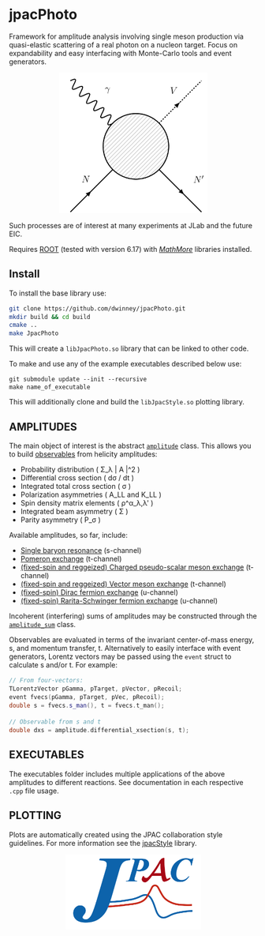 # jpacPhoto
Framework for amplitude analysis involving single meson production via quasi-elastic scattering of a real photon on a nucleon target. Focus on expandability and easy interfacing with Monte-Carlo tools and event generators.

<p align="center">
  <img width="300" src="./doc/FeynmanDiagram.png">
</p>

Such processes are of interest at many experiments at JLab and the future EIC.

Requires [ROOT](https://root.cern.ch/) (tested with version 6.17) with [*MathMore*](https://root.cern.ch/mathmore-library) libraries installed.

## Install
To install the base library use:
```bash
git clone https://github.com/dwinney/jpacPhoto.git 
mkdir build && cd build
cmake ..
make JpacPhoto
```
This will create a `libJpacPhoto.so` library that can be linked to other code. 

To make and use any of the example executables described below use:
```
git submodule update --init --recursive
make name_of_executable
```
This will additionally clone and build the ``libJpacStyle.so`` plotting library.

## AMPLITUDES
The main object of interest is the abstract [`amplitude`](./include/amplitudes/amplitude.hpp) class. This allows you to build [observables](./src/amplitudes/observables.cpp) from helicity amplitudes:

* Probability distribution ( Σ_λ | A |^2 )
* Differential cross section ( dσ / dt )
* Integrated total cross section ( σ )
* Polarization asymmetries ( A_LL and K_LL )
* Spin density matrix elements ( ρ^α_λ,λ' )
* Integrated beam asymmetry ( Σ )
* Parity asymmetry ( P_σ )

Available amplitudes, so far, include:

* [Single baryon resonance](./include/amplitudes/baryon_resonance.hpp) (s-channel)
* [Pomeron exchange](./include/amplitudes/pomeron_exchange.hpp) (t-channel)
* [(fixed-spin and reggeized) Charged pseudo-scalar meson exchange](./include/amplitudes/vector_exchange.hpp) (t-channel)
* [(fixed-spin and reggeized) Vector meson exchange](./include/amplitudes/vector_exchange.hpp) (t-channel)
* [(fixed-spin) Dirac fermion exchange](./include/amplitudes/dirac_exchange.hpp) (u-channel)
* [(fixed-spin) Rarita-Schwinger fermion exchange](./include/amplitudes/rarita_exchange.hpp) (u-channel)

Incoherent (interfering) sums of amplitudes may be constructed through the [`amplitude_sum`](./include/amplitudes/amplitude_sum.hpp) class.

Observables are evaluated in terms of the invariant center-of-mass energy, s, and momentum transfer, t. Alternatively to easily interface with event generators, Lorentz vectors may be passed using the `event` struct to calculate s and/or t. For example:
```c++
// From four-vectors:
TLorentzVector pGamma, pTarget, pVector, pRecoil;
event fvecs(pGamma, pTarget, pVec, pRecoil);
double s = fvecs.s_man(), t = fvecs.t_man();

// Observable from s and t
double dxs = amplitude.differential_xsection(s, t);
```

## EXECUTABLES
The executables folder includes multiple applications of the above amplitudes to different reactions. See documentation in each respective `.cpp` file usage.

## PLOTTING
Plots are automatically created using the JPAC collaboration style guidelines. For more information see the [jpacStyle](https://github.com/dwinney/jpacStyle) library.

<p align="center">
  <img width="275" src="./doc/JPAClogo.png">
</p>
